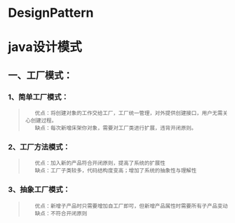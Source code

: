 # DesignPattern
java设计模式
=
一、工厂模式：
-
###   1、简单工厂模式：
>        优点：将创建对象的工作交给工厂，工厂统一管理，对外提供创建接口，用户无需关心创建过程。
>        缺点：每次新增床架你对象，需要对工厂类进行扩展，违背开闭原则。
###    2、工厂方法模式：
>        优点：加入新的产品符合开闭原则，提高了系统的扩展性
>        缺点：工厂子类较多，代码结构度变高；增加了系统的抽象性与理解性
###    3、抽象工厂模式：
>        优点：新增子产品时只需要增加自工厂即可，但新增产品属性时需要所有子产品变动
>        缺点：不符合开闭原则
        
        
    